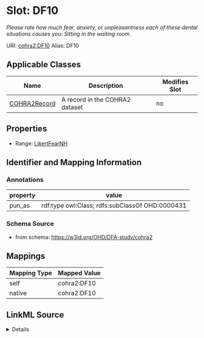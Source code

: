 

# Slot: DF10 


_Please rate how much fear, anxiety, or unpleasantness each of these dental situations causes you: Sitting in the waiting room._





URI: [cohra2:DF10](https://w3id.org/OHD/DFA-study/cohra2/DF10)
Alias: DF10

<!-- no inheritance hierarchy -->





## Applicable Classes

| Name | Description | Modifies Slot |
| --- | --- | --- |
| [COHRA2Record](COHRA2Record.md) | A record in the COHRA2 dataset |  no  |







## Properties

* Range: [LikertFearNH](LikertFearNH.md)





## Identifier and Mapping Information





### Annotations

| property | value |
| --- | --- |
| pun_as | rdf:type owl:Class; rdfs:subClassOf OHD:0000431 |




### Schema Source


* from schema: https://w3id.org/OHD/DFA-study/cohra2




## Mappings

| Mapping Type | Mapped Value |
| ---  | ---  |
| self | cohra2:DF10 |
| native | cohra2:DF10 |




## LinkML Source

<details>
```yaml
name: DF10
annotations:
  pun_as:
    tag: pun_as
    value: rdf:type owl:Class; rdfs:subClassOf OHD:0000431
description: 'Please rate how much fear, anxiety, or unpleasantness each of these
  dental situations causes you: Sitting in the waiting room.'
from_schema: https://w3id.org/OHD/DFA-study/cohra2
rank: 1000
alias: DF10
domain_of:
- COHRA2Record
range: LikertFearNH

```
</details>
